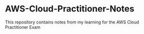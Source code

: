 # AWS-Cloud-Practitioner-Notes

This repository contains notes from my learning for the AWS Cloud Practitioner Exam

